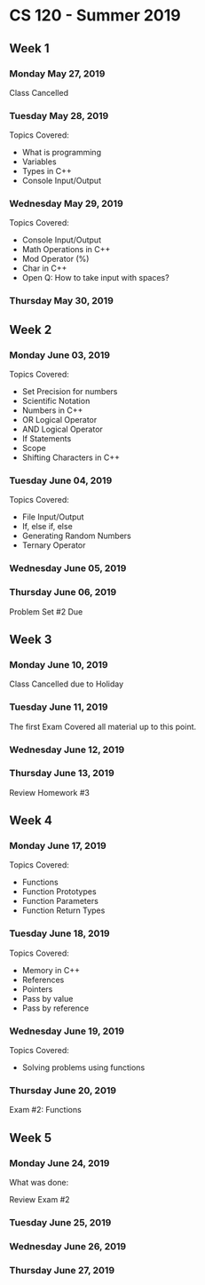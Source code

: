 # CS 120 - Summer 2019


## Week 1


### Monday May 27, 2019
Class Cancelled

### Tuesday May 28, 2019

Topics Covered:

* What is programming
* Variables
* Types in C++
* Console Input/Output

### Wednesday May 29, 2019

Topics Covered:

* Console Input/Output
* Math Operations in C++
* Mod Operator (%)
* Char in C++
* Open Q: How to take input with spaces?

### Thursday May 30, 2019


## Week 2


### Monday June 03, 2019

Topics Covered:

* Set Precision for numbers
* Scientific Notation
* Numbers in C++
* OR Logical Operator
* AND Logical Operator
* If Statements
* Scope
* Shifting Characters in C++

### Tuesday June 04, 2019

Topics Covered:

* File Input/Output
* If, else if, else
* Generating Random Numbers
* Ternary Operator

### Wednesday June 05, 2019


### Thursday June 06, 2019

Problem Set #2 Due

## Week 3

### Monday June 10, 2019

Class Cancelled due to Holiday

### Tuesday June 11, 2019

The first Exam Covered all material up to this point.

### Wednesday June 12, 2019


### Thursday June 13, 2019

Review Homework #3

## Week 4


### Monday June 17, 2019

Topics Covered: 

* Functions
* Function Prototypes
* Function Parameters
* Function Return Types


### Tuesday June 18, 2019

Topics Covered:

* Memory in C++
* References
* Pointers
* Pass by value
* Pass by reference


### Wednesday June 19, 2019

Topics Covered:

* Solving problems using functions

### Thursday June 20, 2019

Exam #2: Functions


## Week 5


### Monday June 24, 2019

What was done: 

Review Exam #2

### Tuesday June 25, 2019

### Wednesday June 26, 2019

### Thursday June 27, 2019


